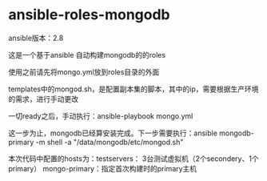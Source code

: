 # ansible-roles-mongodb
ansible版本：2.8

这是一个基于ansible 自动构建mongodb的的roles

使用之前请先将mongo.yml放到roles目录的外面

templates中的mongod.sh，是配置副本集的脚本，其中的ip，需要根据生产环境的需求，进行手动更改

一切ready之后，手动执行：ansible-playbook mongo.yml

这一步为止，mongodb已经算安装完成。下一步需要执行：ansible mongodb-primary -m shell -a "/data/mongodb/etc/mongod.sh"

本次代码中配置的hosts为：testservers： 3台测试虚拟机（2个secondery、1个primary）
                      mongo-primary：指定首次构建时的primary主机

